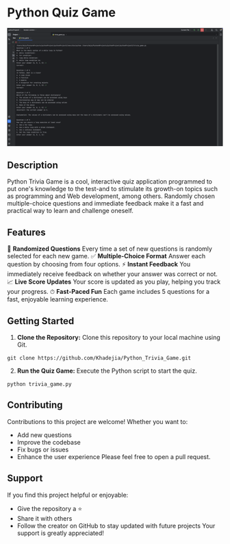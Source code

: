 # Python Quiz Game

![Quiz Image](image.png) 

## Description

Python Trivia Game is a cool, interactive quiz application programmed to put one's knowledge to the test-and to stimulate its growth-on topics such as programming and Web development, among others. Randomly chosen multiple-choice questions and immediate feedback make it a fast and practical way to learn and challenge oneself.

## Features

🎲 **Randomized Questions**
Every time a set of new questions is randomly selected for each new game.
✅ **Multiple-Choice Format**
Answer each question by choosing from four options. 
⚡ **Instant Feedback**
You immediately receive feedback on whether your answer was correct or not.
📈 **Live Score Updates**
Your score is updated as you play, helping you track your progress.
⏱ **Fast-Paced Fun**
Each game includes 5 questions for a fast, enjoyable learning experience.

## Getting Started

1. **Clone the Repository:** Clone this repository to your local machine using Git.

  ```
  git clone https://github.com/Khadejia/Python_Trivia_Game.git

  ```
2. **Run the Quiz Game:** Execute the Python script to start the quiz.

  ```
  python trivia_game.py

  ```

## Contributing

Contributions to this project are welcome! Whether you want to:
- Add new questions
- Improve the codebase
- Fix bugs or issues
- Enhance the user experience
Please feel free to open a pull request.

## Support
If you find this project helpful or enjoyable:
- Give the repository a ⭐️
- Share it with others
- Follow the creator on GitHub to stay updated with future projects
Your support is greatly appreciated!
